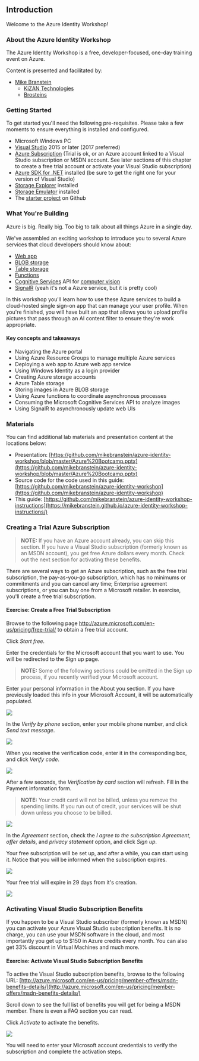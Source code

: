 ## Introduction

Welcome to the Azure Identity Workshop! 

### About the Azure Identity Workshop

The Azure Identity Workshop is a free, developer-focused, one-day training event on Azure. 

Content is presented and facilitated by:

* [Mike Branstein](https://twitter.com/mikebranstein)
    * [KiZAN Technologies](http://kizan.com)
    * [Brosteins](https://brosteins.com)

### Getting Started

To get started you'll need the following pre-requisites. Please take a few moments to ensure everything is installed and configured.

* Microsoft Windows PC
* [Visual Studio](https://www.visualstudio.com) 2015 or later (2017 preferred)
* [Azure Subscription](https://azure.microsoft.com) (Trial is ok, or an Azure account linked to a Visual Studio subscription or MSDN account. See later sections of this chapter to create a free trial account or activate your Visual Studio subscription)
* [Azure SDK for .NET](https://azure.microsoft.com/en-us/downloads/) installed (be sure to get the right one for your version of Visual Studio)
* [Storage Explorer](http://storageexplorer.com/) installed
* [Storage Emulator](https://go.microsoft.com/fwlink/?LinkId=717179&clcid=0x409) installed
* The [starter project](https://github.com/mikebranstein/azure-identity-workshop/tree/start) on Github

### What You're Building

Azure is big. Really big. Too big to talk about all things Azure in a single day. 

We've assembled an exciting workshop to introduce you to several Azure services that cloud developers should know about:
* [Web app](https://azure.microsoft.com/en-us/services/app-service/web/)
* [BLOB storage](https://azure.microsoft.com/en-us/services/storage/blobs/)
* [Table storage](https://azure.microsoft.com/en-us/services/storage/tables/)
* [Functions](https://azure.microsoft.com/en-us/services/functions/)
* [Cognitive Services](https://www.microsoft.com/cognitive-services) API for [computer vision](https://www.microsoft.com/cognitive-services/en-us/computer-vision-api)
* [SignalR](https://www.asp.net/signalr) (yeah it's not a Azure service, but it is pretty cool)

In this workshop you'll learn how to use these Azure services to build a cloud-hosted single sign-on app that can manage your user profile. When you're finished, you will have built an app that allows you to upload profile pictures that pass through an AI content filter to ensure they're work appropriate. 

#### Key concepts and takeaways

* Navigating the Azure portal
* Using Azure Resource Groups to manage multiple Azure services
* Deploying a web app to Azure web app service
* Using Windows Identity as a login provider
* Creating Azure storage accounts
* Azure Table storage 
* Storing images in Azure BLOB storage
* Using Azure functions to coordinate asynchronous processes
* Consuming the Microsoft Cognitive Services API to analyze images
* Using SignalR to asynchronously update web UIs

### Materials

You can find additional lab materials and presentation content at the locations below:

* Presentation: [https://github.com/mikebranstein/azure-identity-workshop/blob/master/Azure%20Bootcamp.pptx](https://github.com/mikebranstein/azure-identity-workshop/blob/master/Azure%20Bootcamp.pptx)
* Source code for the code used in this guide: [https://github.com/mikebranstein/azure-identity-workshop](https://github.com/mikebranstein/azure-identity-workshop)
* This guide: [https://github.com/mikebranstein/azure-identity-workshop-instructions](https://mikebranstein.github.io/azure-identity-workshop-instructions/)

### Creating a Trial Azure Subscription

> **NOTE:** If you have an Azure account already, you can skip this section. If you have a Visual Studio subscription (formerly known as an MSDN account), you get free Azure dollars every month. Check out the next section for activating these benefits.

There are several ways to get an Azure subscription, such as the free trial subscription, the pay-as-you-go subscription, which has no minimums or commitments and you can cancel any time; Enterprise agreement subscriptions, or you can buy one from a Microsoft retailer. In exercise, you'll create a free trial subscription.

<h4 class="exercise-start">
    <b>Exercise</b>: Create a Free Trial Subscription
</h4>

Browse to the following page http://azure.microsoft.com/en-us/pricing/free-trial/ to obtain a free trial account.

Click *Start free*.

Enter the credentials for the Microsoft account that you want to use. You will be redirected to the Sign up page.

> **NOTE:** Some of the following sections could be omitted in the Sign up process, if you recently verified your Microsoft account.

Enter your personal information in the About you section. If you have previously loaded this info in your Microsoft Account, it will be automatically populated.

<img src="images/chapter0/sign-up.png" class="img-medium" />

In the *Verify by phone* section, enter your mobile phone number, and click *Send text message*.

<img src="images/chapter0/send-text-message.png" class="img-medium" />

When you receive the verification code, enter it in the corresponding box, and click *Verify code*.

<img src="images/chapter0/verify-code.png" class="img-medium" />

After a few seconds, the *Verification by card* section will refresh. Fill in the Payment information form. 

> **NOTE:** Your credit card will not be billed, unless you remove the spending limits. If you run out of credit, your services will be shut down unless you choose to be billed.

<img src="images/chapter0/verify-by-card.png" class="img-medium" />

In the *Agreement* section, check the *I agree to the subscription Agreement*, *offer details*, and *privacy statement* option, and click *Sign up*.

Your free subscription will be set up, and after a while, you can start using it. Notice that you will be informed when the subscription expires.

<img src="images/chapter0/agreement.png" class="img-medium" />

Your free trial will expire in 29 days from it's creation.

<img src="images/chapter0/expiration.png" class="img-medium" />

<div class="exercise-end"></div>

### Activating Visual Studio Subscription Benefits

If you happen to be a Visual Studio subscriber (formerly known as MSDN) you can activate your Azure Visual Studio subscription benefits. It is no charge, you can use your MSDN software in the cloud, and most importantly you get up to $150 in Azure credits every month. You can also get 33% discount in Virtual Machines and much more.

<h4 class="exercise-start">
    <b>Exercise</b>: Activate Visual Studio Subscription Benefits
</h4>

To active the Visual Studio subscription benefits, browse to the following URL: [http://azure.microsoft.com/en-us/pricing/member-offers/msdn-benefits-details/](http://azure.microsoft.com/en-us/pricing/member-offers/msdn-benefits-details/)

Scroll down to see the full list of benefits you will get for being a MSDN member. There is even a FAQ section you can read.

Click *Activate* to activate the benefits.

<img src="images/chapter0/activate.png" class="img-medium" />

You will need to enter your Microsoft account credentials to verify the subscription and complete the activation steps.

<div class="exercise-end"></div>
